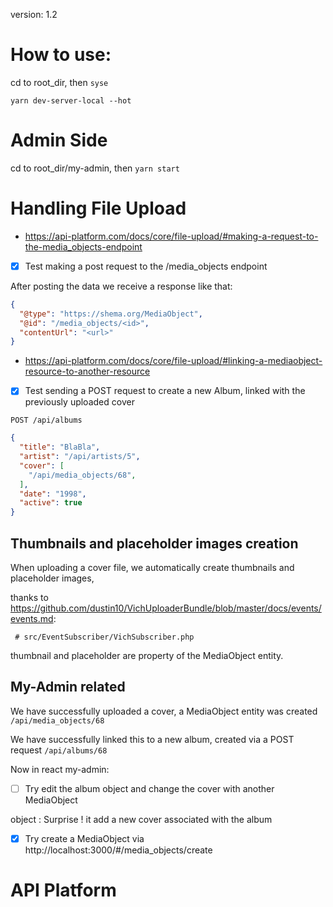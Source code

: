version: 1.2

# How to use:

cd to root_dir, then `syse`

`yarn dev-server-local --hot`

# Admin Side

cd to root_dir/my-admin, then `yarn start`

# Handling File Upload

+ https://api-platform.com/docs/core/file-upload/#making-a-request-to-the-media_objects-endpoint

- [x] Test making a post request to the /media_objects endpoint

After posting the data we receive a response like that:

```json
{
  "@type": "https://shema.org/MediaObject",
  "@id": "/media_objects/<id>",
  "contentUrl": "<url>"
}
```

+ https://api-platform.com/docs/core/file-upload/#linking-a-mediaobject-resource-to-another-resource

- [X] Test sending a POST request to create a new Album, linked with the previously uploaded cover

`POST /api/albums`

```json
{
  "title": "BlaBla",
  "artist": "/api/artists/5",
  "cover": [
    "/api/media_objects/68",
  ],
  "date": "1998",
  "active": true
}
```


## Thumbnails and placeholder images creation

When uploading a cover file, we automatically create thumbnails and placeholder images,

thanks to https://github.com/dustin10/VichUploaderBundle/blob/master/docs/events/events.md:

` # src/EventSubscriber/VichSubscriber.php`

thumbnail and placeholder are property of the MediaObject entity.

## My-Admin related

We have successfully uploaded a cover, a MediaObject entity was created
`/api/media_objects/68`

We have successfully linked this to a new album, created via a POST request
`/api/albums/68`

Now in react my-admin:

- [ ] Try edit the album object and change the cover with another MediaObject

object : Surprise ! it add a new cover associated with the album

- [X] Try create a MediaObject via http://localhost:3000/#/media_objects/create

# API Platform



